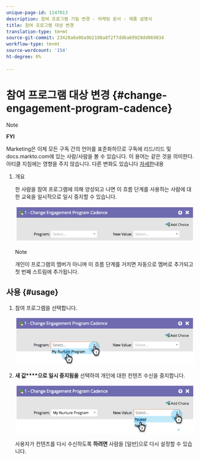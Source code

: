 ```yaml
---
unique-page-id: 1147013
description: 참여 프로그램 기밀 변경 - 마케팅 문서 - 제품 설명서
title: 참여 프로그램 대상 변경
translation-type: tm+mt
source-git-commit: 23428a6e0ba9b2108a8f2f7dd6a69929dd069834
workflow-type: tm+mt
source-wordcount: '154'
ht-degree: 0%

---
```



# 참여 프로그램 대상 변경 {#change-engagement-program-cadence}

>[!NOTE]
>
>**FYI**
>
>Marketing은 이제 모든 구독 간의 언어를 표준화하므로 구독에 리드/리드 및 docs.markto.com에 있는 사람/사람을 볼 수 있습니다. 이 용어는 같은 것을 의미한다.아티클 지침에는 영향을 주지 않습니다. 다른 변화도 있습니다 [자세한](http://docs.marketo.com/display/DOCS/Updates+to+Marketo+Terminology)내용

1. 개요

   한 사람을 참여 프로그램에 의해 양성되고 나면 이 흐름 단계를 사용하는 사람에 대한 교육을 일시적으로 일시 중지할 수 있습니다.

   ![](assets/image2014-9-22-14-3a48-3a53.png)

   >[!NOTE]
   >
   >개인이 프로그램의 멤버가 아니며 이 흐름 단계를 거치면 자동으로 멤버로 추가되고 첫 번째 스트림에 추가됩니다.

## 사용 {#usage}

1. 참여 프로그램을 선택합니다.

   ![](assets/image2014-9-22-14-3a49-3a27.png)

1. **새 값****으로 일시 중지됨을** 선택하여 개인에 대한 컨텐츠 수신을 중지합니다.

   ![](assets/image2014-9-22-14-3a49-3a31.png)

   사용자가 컨텐츠를 다시 수신하도록 **하려면** 사람을 [일반]으로 다시 설정할 수 있습니다.

